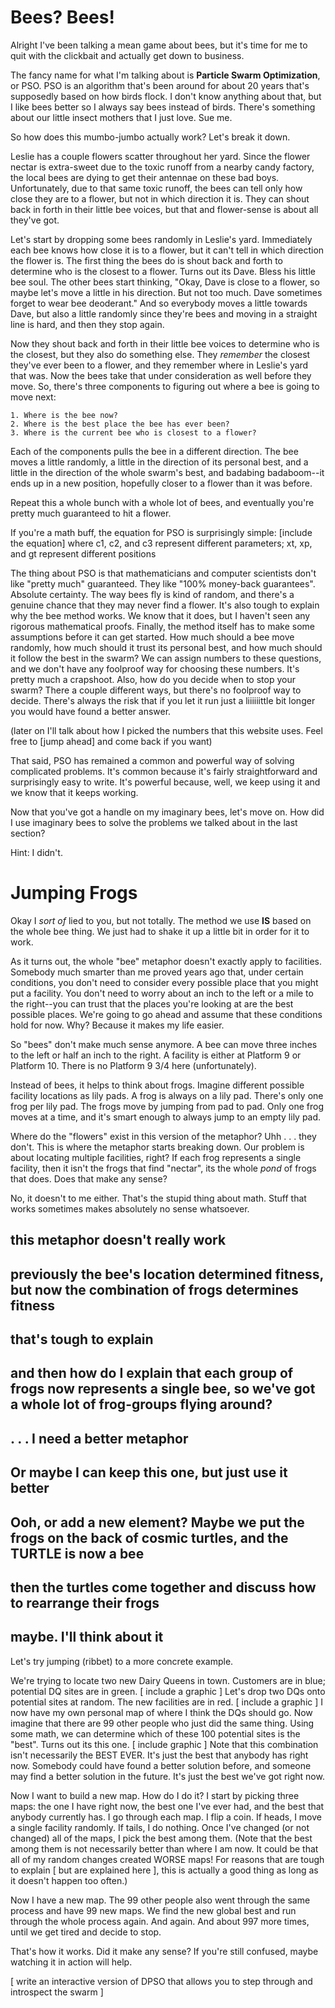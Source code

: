# Bees? Bees!

Alright I've been talking a mean game about bees, but it's time for me to quit with the clickbait and actually get down to business.

The fancy name for what I'm talking about is __Particle Swarm Optimization__, or PSO.
PSO is an algorithm that's been around for about 20 years that's supposedly based on how birds flock. I don't know anything about that, but I like bees better so I always say bees instead of birds. There's something about our little insect mothers that I just love. Sue me.

So how does this mumbo-jumbo actually work? Let's break it down.

Leslie has a couple flowers scatter throughout her yard. Since the flower nectar is extra-sweet due to the toxic runoff from a nearby candy factory, the local bees are dying to get their antennae on these bad boys. Unfortunately, due to that same toxic runoff, the bees can tell only how close they are to a flower, but not in which direction it is. They can shout back in forth in their little bee voices, but that and flower-sense is about all they've got.

Let's start by dropping some bees randomly in Leslie's yard. Immediately each bee knows how close it is to a flower, but it can't tell in which direction the flower is. The first thing the bees do is shout back and forth to determine who is the closest to a flower. Turns out its Dave. Bless his little bee soul. The other bees start thinking, "Okay, Dave is close to a flower, so maybe let's move a little in his direction. But not too much. Dave sometimes forget to wear bee deoderant." And so everybody moves a little towards Dave, but also a little randomly since they're bees and moving in a straight line is hard, and then they stop again.

Now they shout back and forth in their little bee voices to determine who is the closest, but they also do something else. They _remember_ the closest they've ever been to a flower, and they remember where in Leslie's yard that was. Now the bees take that under consideration as well before they move. So, there's three components to figuring out where a bee is going to move next:

    1. Where is the bee now?
    2. Where is the best place the bee has ever been?
    3. Where is the current bee who is closest to a flower?

Each of the components pulls the bee in a different direction. The bee moves a little randomly, a little in the direction of its personal best, and a little in the direction of the whole swarm's best, and badabing badaboom--it ends up in a new position, hopefully closer to a flower than it was before.

Repeat this a whole bunch with a whole lot of bees, and eventually you're pretty much guaranteed to hit a flower.


If you're a math buff, the equation for PSO is surprisingly simple:
[include the equation]
where c1, c2, and c3 represent different parameters; xt, xp, and gt represent different positions


The thing about PSO is that mathematicians and computer scientists don't like "pretty much" guaranteed. They like "100% money-back guarantees". Absolute certainty. The way bees fly is kind of random, and there's a genuine chance that they may never find a flower. It's also tough to explain why the bee method works. We know that it does, but I haven't seen any rigorous mathematical proofs. Finally, the method itself has to make some assumptions before it can get started. How much should a bee move randomly, how much should it trust its personal best, and how much should it follow the best in the swarm? We can assign numbers to these questions, and we don't have any foolproof way for choosing these numbers. It's pretty much a crapshoot. Also, how do you decide when to stop your swarm? There a couple different ways, but there's no foolproof way to decide. There's always the risk that if you let it run just a liiiiiittle bit longer you would have found a better answer.

(later on I'll talk about how I picked the numbers that this website uses. Feel free to [jump ahead] and come back if you want)

That said, PSO has remained a common and powerful way of solving complicated problems. It's common because it's fairly straightforward and surprisingly easy to write. It's powerful because, well, we keep using it and we know that it keeps working.

Now that you've got a handle on my imaginary bees, let's move on. How did I use imaginary bees to solve the problems we talked about in the last section?

Hint: I didn't.

# Jumping Frogs
Okay I _sort of_ lied to you, but not totally. The method we use __IS__ based on the whole bee thing. We just had to shake it up a little bit in order for it to work.

As it turns out, the whole "bee" metaphor doesn't exactly apply to facilities. Somebody much smarter than me proved years ago that, under certain conditions, you don't need to consider every possible place that you might put a facility. You don't need to worry about an inch to the left or a mile to the right--you can trust that the places you're looking at are the best possible places. We're going to go ahead and assume that these conditions hold for now. Why? Because it makes my life easier.

So "bees" don't make much sense anymore. A bee can move three inches to the left or half an inch to the right. A facility is either at Platform 9 or Platform 10. There is no Platform 9 3/4 here (unfortunately).

Instead of bees, it helps to think about frogs. Imagine different possible facility locations as lily pads. A frog is always on a lily pad. There's only one frog per lily pad. The frogs move by jumping from pad to pad. Only one frog moves at a time, and it's smart enough to always jump to an empty lily pad.

Where do the "flowers" exist in this version of the metaphor? Uhh . . . they don't. This is where the metaphor starts breaking down. Our problem is about locating multiple facilities, right? If each frog represents a single facility, then it isn't the frogs that find "nectar", its the whole _pond_ of frogs that does. Does that make any sense?

No, it doesn't to me either. That's the stupid thing about math. Stuff that works sometimes makes absolutely no sense whatsoever.

## this metaphor doesn't really work
## previously the bee's location determined fitness, but now the combination of frogs determines fitness
## that's tough to explain
## and then how do I explain that each group of frogs now represents a single bee, so we've got a whole lot of frog-groups flying around?
## . . . I need a better metaphor
## Or maybe I can keep this one, but just use it better
## Ooh, or add a new element? Maybe we put the frogs on the back of cosmic turtles, and the TURTLE is now a bee
## then the turtles come together and discuss how to rearrange their frogs
## maybe. I'll think about it


Let's try jumping (ribbet) to a more concrete example.

We're trying to locate two new Dairy Queens in town. Customers are in blue; potential DQ sites are in green.
[ include a graphic ]
Let's drop two DQs onto potential sites at random. The new facilities are in red.
[ include a graphic ]
I now have my own personal map of where I think the DQs should go. Now imagine that there are 99 other people who just did the same thing.
Using some math, we can determine which of these 100 potential sites is the "best".
Turns out its this one.
[ include graphic ]
Note that this combination isn't necessarily the BEST EVER. It's just the best that anybody has right now. Somebody could have found a better solution before, and someone may find a better solution in the future. It's just the best we've got right now.

Now I want to build a new map. How do I do it?
I start by picking three maps: the one I have right now, the best one I've ever had, and the best that anybody currently has.
I go through each map. I flip a coin. If heads, I move a single facility randomly. If tails, I do nothing.
Once I've changed (or not changed) all of the maps, I pick the best among them.
(Note that the best among them is not necessarily better than where I am now. It could be that all of my random changes created WORSE maps!
For reasons that are tough to explain [ but are explained here ], this is actually a good thing as long as it doesn't happen too often.)

Now I have a new map. The 99 other people also went through the same process and have 99 new maps. We find the new global best and run through the whole process again. And again. And about 997 more times, until we get tired and decide to stop.

That's how it works. Did it make any sense? If you're still confused, maybe watching it in action will help.

[ write an interactive version of DPSO that allows you to step through and introspect the swarm ]